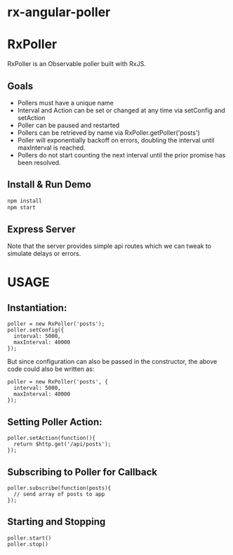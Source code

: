 # rx-angular-poller
RxPoller
========

RxPoller is an Observable poller built with RxJS. 

 
Goals
-----

* Pollers must have a unique name
* Interval and Action can be set or changed at any time via setConfig and setAction
* Poller can be paused and restarted
* Pollers can be retrieved by name via RxPoller.getPoller('posts')
* Poller will exponentially backoff on errors, doubling the interval until maxInterval is reached.
* Pollers do not start counting the next interval until the prior promise has been resolved.

Install & Run Demo
------------------

```sh
npm install 
npm start 
```

Express Server
--------------

Note that the server provides simple api routes which we can tweak to simulate delays or errors.


USAGE
=====

Instantiation:
--------------

```
poller = new RxPoller('posts');
poller.setConfig({
  interval: 5000,
  maxInterval: 40000
});
```

But since configuration can also be passed in the constructor, 
the above code could also be written as:

```
poller = new RxPoller('posts', {
  interval: 5000,
  maxInterval: 40000
});
```

Setting Poller Action:
----------------------

```
poller.setAction(function(){
  return $http.get('/api/posts');
});
```

Subscribing to Poller for Callback
----------------------------------

```
poller.subscribe(function(posts){
  // send array of posts to app
});
```

Starting and Stopping
---------------------

```
poller.start()
poller.stop()
```

